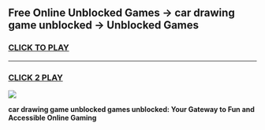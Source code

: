
## Free Online Unblocked Games → car drawing game unblocked → Unblocked Games
<h3>
<a href="https://premium.freeplayer.one?title=car_drawing_game_unblocked&ref=21F">CLICK TO PLAY</a></h3>
<hr>

<h3>
<a href="https://premium.freeplayer.one?title=car_drawing_game_unblocked&ref=21F">CLICK 2 PLAY</a>
  
</h3>

<a href="https://premium.freeplayer.one?title=car_drawing_game_unblocked&ref=21F/"><img src="https://clearcache.store/games.png"></a>


**car drawing game unblocked games unblocked: Your Gateway to Fun and Accessible Online Gaming**
